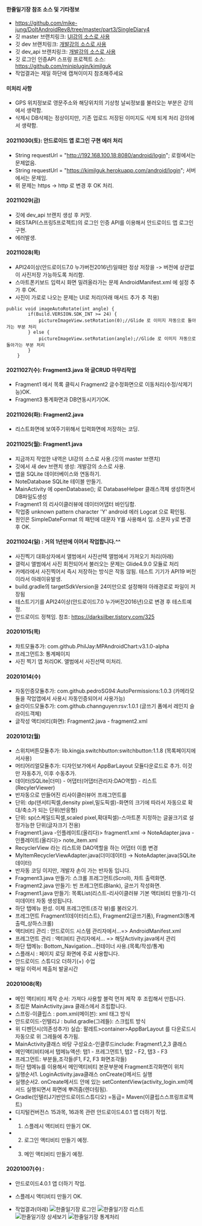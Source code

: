#### 한줄일기장 참조 소스 및 기타정보
- https://github.com/mike-jung/DoItAndroidRev8/tree/master/part3/SingleDiary4
- 깃 master 브랜치링크: [UI강의 소스로 사용](https://github.com/miniplugin/SingleDiary/tree/master)
- 깃 dev 브랜치링크: [개발강의 소스로 사용](https://github.com/miniplugin/SingleDiary/tree/dev)
- 깃 dev_api 브랜치링크: [개발강의 소스로 사용](https://github.com/miniplugin/SingleDiary/tree/dev_api)
- 깃 로그인 인증API 스프링 프로젝트 소스: https://github.com/miniplugin/kimilguk
- 작업결과는 제일 하단에 캡쳐이미지 참조해주세요

#### 미처리 사항
- GPS 위치정보로 영문주소와 해당위치의 기상청 날씨정보를 불러오는 부분은 강의에서 생략함.
- 삭제시 DB삭제는 정상이지만, 기존 업로드 저장된 이미지도 삭제 되게 처리 강의에서 생략함.

#### 20211030(토): 안드로이드 앱 로그인 구현 에러 처리
- String requestUrl = "http://192.168.100.18:8080/android/login"; 로컬에서는 문제없음.
- String requestUrl = "https://kimilguk.herokuapp.com/android/login"; 서버에서는 문제임.
- 위 문제는 https -> http 로 변경 후 OK 처리.

#### 20211029(금)
- 깃에 dev_api 브랜치 생성 후 커밋.
- RESTAPI(스프링5프로젝트)의 로그인 인증 API를 이용해서 안드로이드 앱 로그인 구현.
- 에러발생.

#### 20211028(목)
- API24이상(안드로이드7.0 누가버전2016년)일때만 정상 저장을 -> 버전에 상관없이 사진저장 가능하도록 처리함.
- 스마트폰키보드 입력시 화면 밀려올라가는 문제 AndroidManifest.xml 에 설정 추가 후 OK.
- 사진이 가로로 나오는 문제는 UI로 처리(아래 매서드 추가 추 적용)

```
public void imageAutoRotate(int angle) {
        if(Build.VERSION.SDK_INT >= 24) {
            pictureImageView.setRotation(0);//Glide 로 이미지 자동으로 돌아가는 부분 처리
        } else {
            pictureImageView.setRotation(angle);//Glide 로 이미지 자동으로 돌아가는 부분 처리
        }
    }
```

#### 20211027(수): Fragment3.java 와 글CRUD 마무리작업
- Fragment1 에서 목록 클릭시 Fragment2 글수정화면으로 이동처리(수정/삭제기능)OK.
- Fragment3 통계화면과 DB연동시키기OK.

#### 20211026(화): Fragment2.java
- 리스트화면에 보여주기위해서 입력화면에 저장하는 코딩.

#### 20211025(월): Fragment1.java
- 지금까지 작업한 내역은 UI강의 소스로 사용.(깃의 master 브랜치)
- 깃에서 새 dev 브랜치 생성: 개발강의 소스로 사용.
- 앱을 SQLite 데이터베이스와 연동하기.
- NoteDatabase SQLite 테이블 만들기.
- MainActivity 에 openDatabase(); 로 DatabaseHelper 클래스객체 생성하면서 DB파일도생성
- Fragment1 의 리사이클러뷰에 데이터어댑터 바인딩함.
- 작업중 unknown pattern character 'Y' android 에러 Logcat 으로 확인됨.
- 원인은 SimpleDateFormat 의 패턴에 대문자 Y를 사용해서 임. 소문자 y로 변경 후 OK.

#### 20211024(일) : 거의 1년만에 이어서 작업합니다.^^
- 사진찍기 대화상자에서 앨범에서 사진선택 앨범에서 가져오기 처리(아래)
- 갤럭시 앨범에서 사진 회전되어서 불러오는 문제는 Glide4.9.0 모듈로 처리
- 카메라에서 사진찍어서 즉시 저장하는 방식은 작동 않됨. 테스트 기기가 API19 버전이라서 아래이유발생.
- build.gradle의 targetSdkVersion을 24미만으로 설정해야 아래경로로 파일이 저장됨
- 테스트기기를 API24이상(안드로이드7.0 누가버전2016년)으로 변경 후 테스트예정.
- 안드로이드 정책임. 참조: https://darksilber.tistory.com/325

#### 20201015(목)
- 챠트모듈추가: com.github.PhilJay:MPAndroidChart:v3.1.0-alpha
- 프레그먼트3: 통계페이지
- 사진 찍기 앱 처리OK. 앨범에서 사진선택 미처리.

#### 20201014(수)
- 자동인증모듈추가: com.github.pedroSG94:AutoPermissions:1.0.3 (카메라모듈을 작업앱에서 사용시 자동인증되어서 사용가능)
- 슬라이드모듈추가: com.github.channguyen:rsv:1.0.1 (글쓰기 폼에서 레인지 슬라이드객체)
- 글작성 액티비티(화면): Fragment2.java - fragment2.xml

#### 20201012(월)
- 스위치버튼모듈추가: lib.kingja.switchbutton:switchbutton:1.1.8 (목록페이지에서사용)
- 머티어리얼모듈추가: 디자인보가에서 AppBarLayout 모듈다운로드로 추가. 이것만 자동추가, 이후 수동추가.
- 데이터(SQLite|더미) - 어댑터(어댑터관리자:DAO역할) - 리스트(RecylerViewer)
- 반자동으로 만들어진 리사이클러뷰어 프래그먼트를
- 단위: dp(덴서티픽셀,density pixel,밀도픽셀)-화면의 크기에 따라서 자동으로 확대/축소가 되는 단위(반응형)
- 단위: sp(스케일드픽셀,scaled pixel,확대픽셀)-스마트폰 지정하는 글꼴크기로 설정가능한 단위(글자크기 전용)
- Fragment1.java -인플레이트(올리다)> fragment1.xml -> NoteAdapter.java -인플레이트(올리다)> note_item.xml
- RecyclerView 라는 리스트와 DAO역할을 하는 어댑터 이름 변경
- MyItemRecyclerViewAdapter.java(더미데이터) -> NoteAdapter.java(SQLite데이터)
- 반자동 코딩 이지만, 개발자 손이 가는 반자동 입니다.
- Fragment3.java 만들기: 스크롤 프레그먼트(Scroll), 챠트 출력화면.
- Fragment2.java 만들기: 빈 프레그먼트(Blank), 글쓰기 작성화면.
- Fragment1.java 만들기: 목록List(리스트-리사이클러뷰 기본 액티비티 만들기)-더미데이터 자동 생성됩니다.
- 하단 탭메뉴 완성. 이제 프레그먼트(조각 뷰)를 불러오기.
- 프레그먼트 Fragment1(데이터리스트), Fragment2(글쓰기폼), Fragment3(통계출력_상하스크롤)
- 액티비티 관리 : 안드로이드 시스템 관리자에서...=> AndroidManifest.xml
- 프레그먼트 관리 : 액티비티 관리자에서... => 해당Activity.java에서 관리
- 하단 탭메뉴: Bottom_Navigation...컨테이너 사용.(목록/작성/통계)
- 스플래시 : 페이지 로딩 화면에 주로 사용합니다.
- 안드로이드 스튜디오 더하기(+) 수업
- 매일 이력서 제출처 발굴시간

#### 20201008(목)
- 메인 액티비티 제작 순서: 가져다 사용할 블럭 먼저 제작 후 조립해서 만듭니다.
- 조립은 MainActivity.java 클래스에서 조립합니다.
- 스프링-이클립스 : pom.xml(메이븐): xml 태그 방식
- 안드로이드-인텔리J : bulid.gradle(그레들): 스크립트 방식
- 위 디펜던시(의존성추가) 실습: 팔레트>container>AppBarLayout 를 다운로드시 자동으로 위 그레들에 추가됨.
- MainActivity클래스 바탕 구성요소-인클루드include: Fragment1,2,3 클래스
- 메인액티비티에서 탭메뉴액션: 탭1 - 프레그먼트1, 탭2 - F2, 탭3 - F3
- 프레그먼트: 부분들,조각들(F1, F2, F3 화면조각들)
- 하단 탭메뉴를 이용해서 메인액티비티 본문부분에 Fragment조각화면이 위치
- 실행순서1. LoginActivity.java클래스 onCreate()메서드 실행
- 실행순서2. onCreate메서드 안에 있는 setContentView(activity_login.xml)메서드 실행되면서 화면에 뿌려줌(렌더링됨).
- Gradle(인텔리J기반안드로이드스튜디오) =동급= Maven(이클립스스프링프로젝트)
- 디지털컨버전스 15과목, 16과목 관련 안드로이드4.0.1 앱 더하기 작업.
- 1. 스플레시 액티비티 만들기 OK.
- 2. 로그인 액티비티 만들기 예정.
- 3. 메인 액티비티 만들기 예정.

#### 20201007(수) :
- 안드로이드4.0.1 앱 더하기 작업.
- 스플레시 액티비티 만들기 OK.

- 작업결과(아래)
![한줄일기장 로그인](./README/device20211027_1.png)
![한줄일기장 리스트](./README/device20211027_2.png)
![한줄일기장 상세보기](./README/device20211027_3.png)
![한줄일기장 통계처리](./README/device20211028_4.png)